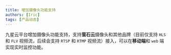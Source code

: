 ```yaml
---
title: 增加摄像头功能支持
authors: [Iric]
tags: [产品动态]
---
```


九星云平台增加摄像头功能支持，支持**萤石云**摄像头和其他品牌（目前仅支持 `HLS` 和 `FLV` 视频流，后续会支持 `RTSP` 和 `RTMP` 视频流）接入，可以在**移动端**和 `web` 端实现实时监控功能。
